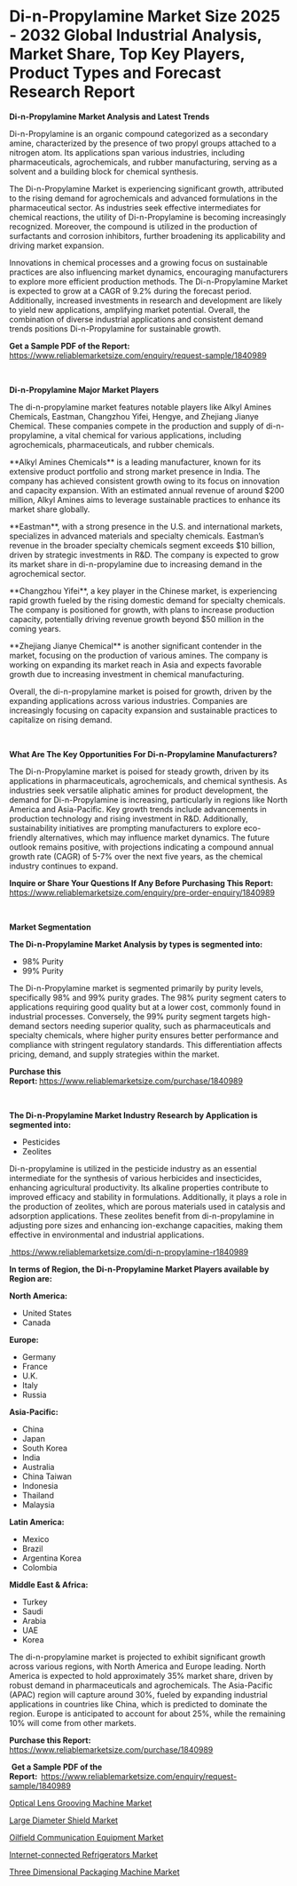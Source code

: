 <p><h1>Di-n-Propylamine Market Size 2025 - 2032 Global Industrial Analysis, Market Share, Top Key Players, Product Types and Forecast Research Report</h1></p><p><strong>Di-n-Propylamine Market Analysis and Latest Trends</strong></p>
<p><p>Di-n-Propylamine is an organic compound categorized as a secondary amine, characterized by the presence of two propyl groups attached to a nitrogen atom. Its applications span various industries, including pharmaceuticals, agrochemicals, and rubber manufacturing, serving as a solvent and a building block for chemical synthesis. </p><p>The Di-n-Propylamine Market is experiencing significant growth, attributed to the rising demand for agrochemicals and advanced formulations in the pharmaceutical sector. As industries seek effective intermediates for chemical reactions, the utility of Di-n-Propylamine is becoming increasingly recognized. Moreover, the compound is utilized in the production of surfactants and corrosion inhibitors, further broadening its applicability and driving market expansion. </p><p>Innovations in chemical processes and a growing focus on sustainable practices are also influencing market dynamics, encouraging manufacturers to explore more efficient production methods. The Di-n-Propylamine Market is expected to grow at a CAGR of 9.2% during the forecast period. Additionally, increased investments in research and development are likely to yield new applications, amplifying market potential. Overall, the combination of diverse industrial applications and consistent demand trends positions Di-n-Propylamine for sustainable growth.</p></p>
<p><strong>Get a Sample PDF of the Report:&nbsp;</strong> <a href="https://www.reliablemarketsize.com/enquiry/request-sample/1840989?utm_campaign=3447&utm_medium=2&utm_source=Github&utm_content=ia&utm_term=03042025&utm_id=di-n-propylamine">https://www.reliablemarketsize.com/enquiry/request-sample/1840989</a></p>
<p>&nbsp;</p>
<p><strong>Di-n-Propylamine Major Market Players</strong></p>
<p><p>The di-n-propylamine market features notable players like Alkyl Amines Chemicals, Eastman, Changzhou Yifei, Hengye, and Zhejiang Jianye Chemical. These companies compete in the production and supply of di-n-propylamine, a vital chemical for various applications, including agrochemicals, pharmaceuticals, and rubber chemicals.</p><p>**Alkyl Amines Chemicals** is a leading manufacturer, known for its extensive product portfolio and strong market presence in India. The company has achieved consistent growth owing to its focus on innovation and capacity expansion. With an estimated annual revenue of around $200 million, Alkyl Amines aims to leverage sustainable practices to enhance its market share globally.</p><p>**Eastman**, with a strong presence in the U.S. and international markets, specializes in advanced materials and specialty chemicals. Eastman’s revenue in the broader specialty chemicals segment exceeds $10 billion, driven by strategic investments in R&D. The company is expected to grow its market share in di-n-propylamine due to increasing demand in the agrochemical sector.</p><p>**Changzhou Yifei**, a key player in the Chinese market, is experiencing rapid growth fueled by the rising domestic demand for specialty chemicals. The company is positioned for growth, with plans to increase production capacity, potentially driving revenue growth beyond $50 million in the coming years.</p><p>**Zhejiang Jianye Chemical** is another significant contender in the market, focusing on the production of various amines. The company is working on expanding its market reach in Asia and expects favorable growth due to increasing investment in chemical manufacturing.</p><p>Overall, the di-n-propylamine market is poised for growth, driven by the expanding applications across various industries. Companies are increasingly focusing on capacity expansion and sustainable practices to capitalize on rising demand.</p></p>
<p>&nbsp;</p>
<p><strong>What Are The Key Opportunities For Di-n-Propylamine Manufacturers?</strong></p>
<p><p>The Di-n-Propylamine market is poised for steady growth, driven by its applications in pharmaceuticals, agrochemicals, and chemical synthesis. As industries seek versatile aliphatic amines for product development, the demand for Di-n-Propylamine is increasing, particularly in regions like North America and Asia-Pacific. Key growth trends include advancements in production technology and rising investment in R&D. Additionally, sustainability initiatives are prompting manufacturers to explore eco-friendly alternatives, which may influence market dynamics. The future outlook remains positive, with projections indicating a compound annual growth rate (CAGR) of 5-7% over the next five years, as the chemical industry continues to expand.</p></p>
<p><strong>Inquire or Share Your Questions If Any Before Purchasing This Report:</strong> <a href="https://www.reliablemarketsize.com/enquiry/pre-order-enquiry/1840989?utm_campaign=3447&utm_medium=2&utm_source=Github&utm_content=ia&utm_term=03042025&utm_id=di-n-propylamine">https://www.reliablemarketsize.com/enquiry/pre-order-enquiry/1840989</a></p>
<p>&nbsp;</p>
<p><strong>Market Segmentation</strong></p>
<p><strong>The Di-n-Propylamine Market Analysis by types is segmented into:</strong></p>
<p><ul><li>98% Purity</li><li>99% Purity</li></ul></p>
<p><p>The Di-n-Propylamine market is segmented primarily by purity levels, specifically 98% and 99% purity grades. The 98% purity segment caters to applications requiring good quality but at a lower cost, commonly found in industrial processes. Conversely, the 99% purity segment targets high-demand sectors needing superior quality, such as pharmaceuticals and specialty chemicals, where higher purity ensures better performance and compliance with stringent regulatory standards. This differentiation affects pricing, demand, and supply strategies within the market.</p></p>
<p><strong>Purchase this Report:&nbsp;</strong><a href="https://www.reliablemarketsize.com/purchase/1840989?utm_campaign=3447&utm_medium=2&utm_source=Github&utm_content=ia&utm_term=03042025&utm_id=di-n-propylamine">https://www.reliablemarketsize.com/purchase/1840989</a></p>
<p>&nbsp;</p>
<p><strong>The Di-n-Propylamine Market Industry Research by Application is segmented into:</strong></p>
<p><ul><li>Pesticides</li><li>Zeolites</li></ul></p>
<p><p>Di-n-propylamine is utilized in the pesticide industry as an essential intermediate for the synthesis of various herbicides and insecticides, enhancing agricultural productivity. Its alkaline properties contribute to improved efficacy and stability in formulations. Additionally, it plays a role in the production of zeolites, which are porous materials used in catalysis and adsorption applications. These zeolites benefit from di-n-propylamine in adjusting pore sizes and enhancing ion-exchange capacities, making them effective in environmental and industrial applications.</p></p>
<p><a href="https://www.reliablemarketsize.com/di-n-propylamine-r1840989?utm_campaign=3447&utm_medium=2&utm_source=Github&utm_content=ia&utm_term=03042025&utm_id=di-n-propylamine">&nbsp;https://www.reliablemarketsize.com/di-n-propylamine-r1840989</a></p>
<p><strong>In terms of Region, the Di-n-Propylamine Market Players available by Region are:</strong></p>
<p>
    <p> <strong> North America: </strong>
        <ul>
            <li>United States</li>
            <li>Canada</li>
        </ul>
        </p> 
    <p> <strong> Europe: </strong>
        <ul>
            <li>Germany</li>
            <li>France</li>
            <li>U.K.</li>
            <li>Italy</li>
            <li>Russia</li>
        </ul>
        </p> 
    <p> <strong> Asia-Pacific: </strong>
        <ul>
            <li>China</li>
            <li>Japan</li>
            <li>South Korea</li>
            <li>India</li>
            <li>Australia</li>
            <li>China Taiwan</li>
            <li>Indonesia</li>
            <li>Thailand</li>
            <li>Malaysia</li>
        </ul>
        </p> 
    <p> <strong> Latin America: </strong>
        <ul>
            <li>Mexico</li>
            <li>Brazil</li>
            <li>Argentina Korea</li>
            <li>Colombia</li>
        </ul>
        </p> 
    <p> <strong> Middle East & Africa: </strong>
        <ul>
            <li>Turkey</li>
            <li>Saudi</li>
            <li>Arabia</li>
            <li>UAE</li>
            <li>Korea</li>
        </ul>
    </p>
    </p>
<p><p>The di-n-propylamine market is projected to exhibit significant growth across various regions, with North America and Europe leading. North America is expected to hold approximately 35% market share, driven by robust demand in pharmaceuticals and agrochemicals. The Asia-Pacific (APAC) region will capture around 30%, fueled by expanding industrial applications in countries like China, which is predicted to dominate the region. Europe is anticipated to account for about 25%, while the remaining 10% will come from other markets.</p></p>
<p><strong>Purchase this Report: </strong><a href="https://www.reliablemarketsize.com/purchase/1840989?utm_campaign=3447&utm_medium=2&utm_source=Github&utm_content=ia&utm_term=03042025&utm_id=di-n-propylamine">https://www.reliablemarketsize.com/purchase/1840989</a></p>
<p>&nbsp;<strong>Get a Sample PDF of the Report:&nbsp;&nbsp;</strong><a href="https://www.reliablemarketsize.com/enquiry/request-sample/1840989?utm_campaign=3447&utm_medium=2&utm_source=Github&utm_content=ia&utm_term=03042025&utm_id=di-n-propylamine">https://www.reliablemarketsize.com/enquiry/request-sample/1840989</a></p>
<p><strong></strong></p>
<p><p><a href="https://www.linkedin.com/pulse/in-depth-optical-lens-grooving-machine-market-analysis-48bif?utm_campaign=3447&utm_medium=2&utm_source=Github&utm_content=ia&utm_term=03042025&utm_id=di-n-propylamine">Optical Lens Grooving Machine Market</a></p><p><a href="https://www.linkedin.com/pulse/global-large-diameter-shield-market-trends-applications-forecast-4teif?utm_campaign=3447&utm_medium=2&utm_source=Github&utm_content=ia&utm_term=03042025&utm_id=di-n-propylamine">Large Diameter Shield Market</a></p><p><a href="https://www.linkedin.com/pulse/analysis-oilfield-communication-equipment-market-fueled-z2qif?utm_campaign=3447&utm_medium=2&utm_source=Github&utm_content=ia&utm_term=03042025&utm_id=di-n-propylamine">Oilfield Communication Equipment Market</a></p><p><a href="https://www.linkedin.com/pulse/internet-connected-refrigerators-market-size-striking-cagr-137-cgf5f?utm_campaign=3447&utm_medium=2&utm_source=Github&utm_content=ia&utm_term=03042025&utm_id=di-n-propylamine">Internet-connected Refrigerators Market</a></p><p><a href="https://www.linkedin.com/pulse/global-three-dimensional-packaging-machine-market-research-s5osc?utm_campaign=3447&utm_medium=2&utm_source=Github&utm_content=ia&utm_term=03042025&utm_id=di-n-propylamine">Three Dimensional Packaging Machine Market</a></p></p>